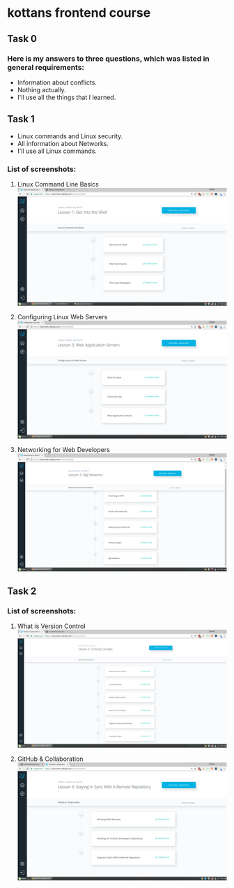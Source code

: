 # kottans frontend course

## Task 0
###  Here is my answers to three questions, which was listed in general requirements:

 - Information about conflicts.
 - Nothing actually.
 - I'll use all the things that I learned.


 ## Task 1
 
 - Linux commands and Linux security.
 - All information about Networks.
 - I'll use all Linux commands.
 
### List of screenshots:

1. Linux Command Line Basics
![Task 1-1](https://github.com/SerafimPoch/kottans_frontend/blob/master/task_1/test_1.1.png)

2. Configuring Linux Web Servers 
![Task 1-2](https://github.com/SerafimPoch/kottans_frontend/blob/master/task_1/test_1.2.png)

3. Networking for Web Developers
![Task 1-3](https://github.com/SerafimPoch/kottans_frontend/blob/master/task_1/test_1.3.png)


## Task 2

### List of screenshots:

1. What is Version Control 
![Task 1-3](https://github.com/SerafimPoch/kottans_frontend/blob/master/task_02%20/test_2.1.png)

2. GitHub & Collaboration 
![Task 1-4](https://github.com/SerafimPoch/kottans_frontend/blob/master/task_02%20/test_2.2.png)


